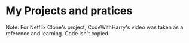 <h1>My Projects and pratices</h1>
<p>
Note: For Netflix Clone's project, CodeWithHarry's video was taken as a reference and learning. Code isn't copied</p>
